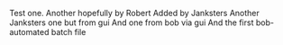 Test one.
Another hopefully by Robert
Added by Janksters
Another Janksters one but from gui
And one from bob via gui
And the first bob-automated batch file
